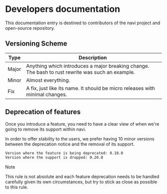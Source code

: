 # Developers documentation

This documentation entry is destined to contributors of the navi project
and open-source repository.

## Versioning Scheme

| Type  | Description                                                                                      |
|-------|--------------------------------------------------------------------------------------------------|
| Major | Anything which introduces a major breaking change. The bash to rust rewrite was such an example. |
| Minor | Almost everything.                                                                               |
| Fix   | A fix, just like its name. It should be micro releases with minimal changes.                     |

## Deprecation of features

Once you introduce a feature, you need to have a clear view of when we're
going to remove its support within navi.

In order to offer stability to the users, we prefer having 10 minor versions
between the deprecation notice and the removal of its support.

````txt
Version where the feature is being deprecated: 0.10.0
Version where the support is dropped: 0.20.0
````

> [!NOTE]
> This rule is not absolute and each feature deprecation needs to be handled
> carefully given its own circumstances, but try to stick as close as possible
> to this rule.

